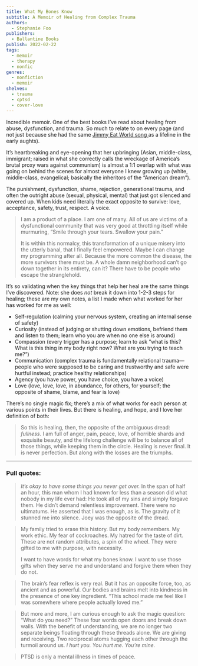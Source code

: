 ```yaml
---
title: What My Bones Know
subtitle: A Memoir of Healing from Complex Trauma
authors:
  - Stephanie Foo
publishers:
  - Ballantine Books
publish: 2022-02-22
tags:
  - memoir
  - therapy
  - nonfic
genres:
  - nonfiction
  - memoir
shelves:
  - trauma
  - cptsd
  - cover-love
---
```


Incredible memoir. One of the best books I’ve read about healing from abuse, dysfunction, and trauma. So much to relate to on every page (and not just because she had the same [Jimmy Eat World song ](https://www.youtube.com/watch?v=FV-HPOHu8mY) as a lifeline in the early aughts).

It’s heartbreaking and eye-opening that her upbringing (Asian, middle-class, immigrant; raised in what she correctly calls the wreckage of America’s brutal proxy wars against communism) is almost a 1:1 overlap with what was going on behind the scenes for almost everyone I knew growing up (white, middle-class, evangelical; basically the inheritors of the “American dream”). 

The punishment, dysfunction, shame, rejection, generational trauma, and often the outright abuse (sexual, physical, mental) that just got silenced and covered up. When kids need literally the exact opposite to survive: love, acceptance, safety, trust, respect. A voice. 

> I am a product of a place. I am one of many. All of us are victims of a dysfunctional community that was very good at throttling itself while murmuring, “Smile through your tears. Swallow your pain.”
> 
> It is within this normalcy, this transformation of a unique misery into the utterly banal, that I finally feel empowered. Maybe I can change my programming after all. Because the more common the disease, the more survivors there must be. A whole damn neighborhood can’t go down together in its entirety, can it? There have to be people who escape the stranglehold.

It’s so validating when the key things that help her heal are the same things I’ve discovered. Note: she does *not* break it down into 1-2-3 steps for healing; these are my own notes, a list I made when what worked for her has worked for me as well: 

- Self-regulation (calming your nervous system, creating an internal sense of safety)
- Curiosity (instead of judging or shutting down emotions, befriend them and listen to them; learn who you are when no one else is around)
- Compassion (every trigger has a purpose; learn to ask “what is this? What is this thing in my body right now? What are you trying to teach me?”)
- Communication (complex trauma is fundamentally relational trauma—people who were supposed to be caring and trustworthy and safe were hurtful instead; practice healthy relationships)
- Agency (you have power, you have choice, you have a voice)
- Love (love, love, love, in abundance, for others, for yourself; the opposite of shame, blame, and fear is love)

There’s no single magic fix; there’s a mix of what works for each person at various points in their lives. But there is healing, and hope, and I love her definition of both:

> So this is healing, then, the opposite of the ambiguous dread: *fullness*. I am full of anger, pain, peace, love, of horrible shards and exquisite beauty, and the lifelong challenge will be to balance all of those things, while keeping them in the circle. Healing is never final. It is never perfection. But along with the losses are the triumphs.

---

### Pull quotes: 

> *It’s okay to have some things you never get over.* In the span of half an hour, this man whom I had known for less than a season did what nobody in my life ever had: He took all of my sins and simply forgave them. He didn’t demand relentless improvement. There were no ultimatums. He asserted that I was enough, as is. The gravity of it stunned me into silence. Joey was the opposite of the dread.

> My family tried to erase this history. But my body remembers. My work ethic. My fear of cockroaches. My hatred for the taste of dirt. These are not random attributes, a spin of the wheel. They were gifted to me with purpose, with necessity.
> 
> I want to have words for what my bones know. I want to use those gifts when they serve me and understand and forgive them when they do not.

> The brain’s fear reflex is very real. But it has an opposite force, too, as ancient and as powerful. Our bodies and brains melt into kindness in the presence of one key ingredient. “This school made me feel like I was somewhere where people actually loved me.”

> But more and more, I am curious enough to ask the magic question: “What do you need?” These four words open doors and break down walls. With the benefit of understanding, we are no longer two separate beings floating through these threads alone. We are giving and receiving. Two reciprocal atoms hugging each other through the turmoil around us. *I hurt you. You hurt me. You’re mine.*

> PTSD is only a mental illness in times of peace. 